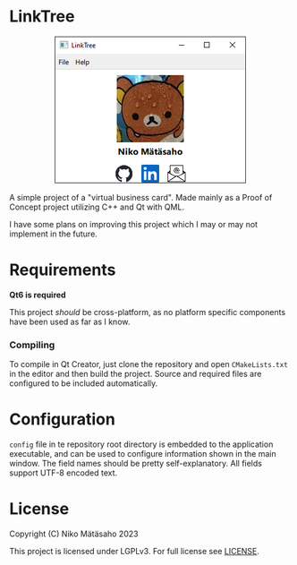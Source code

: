 # LinkTree

<p align="center">
    <img width=342, height=262 src="img/main_window.png"/>
</p>

A simple project of a "virtual business card". Made mainly as a Proof of Concept project utilizing C++ and Qt with QML.

I have some plans on improving this project which I may or may not implement in the future.

# Requirements

**Qt6 is required**

This project *should* be cross-platform, as no platform specific components have been used as far as I know.

### Compiling

To compile in Qt Creator, just clone the repository and open `CMakeLists.txt` in the editor and then build the project. Source and required files are configured to be included automatically.

# Configuration

`config` file in te repository root directory is embedded to the application executable, and can be used to configure information shown in the main window. The field names should be pretty self-explanatory. All fields support UTF-8 encoded text.

# License

Copyright (C) Niko Mätäsaho 2023

This project is licensed under LGPLv3. For full license see [LICENSE](LICENSE).
